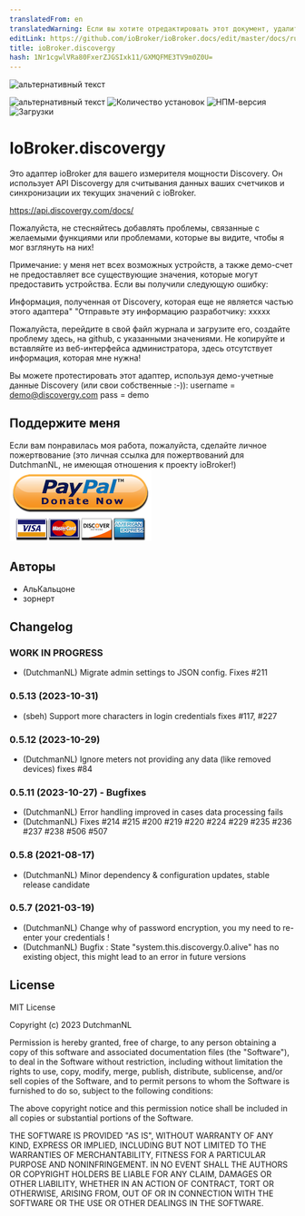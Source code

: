 ```yaml
---
translatedFrom: en
translatedWarning: Если вы хотите отредактировать этот документ, удалите поле «translationFrom», в противном случае этот документ будет снова автоматически переведен
editLink: https://github.com/ioBroker/ioBroker.docs/edit/master/docs/ru/adapterref/iobroker.discovergy/README.md
title: ioBroker.discovergy
hash: 1Nr1cgwlVRa80FxerZJGSIxk11/GXMQFME3TV9m0Z0U=
---
```

![альтернативный текст](https://raw.githubusercontent.com/DrozmotiX/ioBroker.discovergy/master/admin/Discovergy_logo.png)

![альтернативный текст](https://travis-ci.org/DrozmotiX/ioBroker.discovergy.svg?branch=master)
![Количество установок](http://iobroker.live/badges/discovergy-stable.svg)
![НПМ-версия](http://img.shields.io/npm/v/iobroker.discovergy.svg)
![Загрузки](https://img.shields.io/npm/dm/iobroker.discovergy.svg)

# IoBroker.discovergy
Это адаптер ioBroker для вашего измерителя мощности Discovery.
Он использует API Discovergy для считывания данных ваших счетчиков и синхронизации их текущих значений с ioBroker.

https://api.discovergy.com/docs/

Пожалуйста, не стесняйтесь добавлять проблемы, связанные с желаемыми функциями или проблемами, которые вы видите, чтобы я мог взглянуть на них!

Примечание: у меня нет всех возможных устройств, а также демо-счет не предоставляет все существующие значения, которые могут предоставить устройства.
Если вы получили следующую ошибку:

Информация, полученная от Discovery, которая еще не является частью этого адаптера" "Отправьте эту информацию разработчику: xxxxx

Пожалуйста, перейдите в свой файл журнала и загрузите его, создайте проблему здесь, на github, с указанными значениями.
Не копируйте и вставляйте из веб-интерфейса администратора, здесь отсутствует информация, которая мне нужна!

Вы можете протестировать этот адаптер, используя демо-учетные данные Discovery (или свои собственные :-)): username = demo@discovergy.com pass = demo

## Поддержите меня
Если вам понравилась моя работа, пожалуйста, сделайте личное пожертвование (это личная ссылка для пожертвований для DutchmanNL, не имеющая отношения к проекту ioBroker!) [![Пожертвовать](https://raw.githubusercontent.com/DrozmotiX/ioBroker.wled/master/admin/button.png)](http://paypal.me/DutchmanNL)

## Авторы
* АльКальцоне
* зорнерт

## Changelog

<!--
    Placeholder for the next version (at the beginning of the line):
    ### __WORK IN PROGRESS__
-->

### __WORK IN PROGRESS__
* (DutchmanNL) Migrate admin settings to JSON config. Fixes #211

### 0.5.13 (2023-10-31)
* (sbeh) Support more characters in login credentials fixes #117, #227

### 0.5.12 (2023-10-29)
* (DutchmanNL) Ignore meters not providing any data (like removed devices) fixes #84

### 0.5.11 (2023-10-27) - Bugfixes
* (DutchmanNL) Error handling improved in cases data processing fails
* (DutchmanNL) Fixes #214 #215 #200 #219 #220 #224 #229 #235 #236 #237 #238 #506 #507

### 0.5.8 (2021-08-17)
* (DutchmanNL) Minor dependency & configuration updates, stable release candidate

### 0.5.7 (2021-03-19)
* (DutchmanNL) Change why of password encryption, you my need to re-enter your credentials !
* (DutchmanNL) Bugfix : State "system.this.discovergy.0.alive" has no existing object, this might lead to an error in future versions

## License
MIT License

Copyright (c) 2023 DutchmanNL

Permission is hereby granted, free of charge, to any person obtaining a copy
of this software and associated documentation files (the "Software"), to deal
in the Software without restriction, including without limitation the rights
to use, copy, modify, merge, publish, distribute, sublicense, and/or sell
copies of the Software, and to permit persons to whom the Software is
furnished to do so, subject to the following conditions:

The above copyright notice and this permission notice shall be included in all
copies or substantial portions of the Software.

THE SOFTWARE IS PROVIDED "AS IS", WITHOUT WARRANTY OF ANY KIND, EXPRESS OR
IMPLIED, INCLUDING BUT NOT LIMITED TO THE WARRANTIES OF MERCHANTABILITY,
FITNESS FOR A PARTICULAR PURPOSE AND NONINFRINGEMENT. IN NO EVENT SHALL THE
AUTHORS OR COPYRIGHT HOLDERS BE LIABLE FOR ANY CLAIM, DAMAGES OR OTHER
LIABILITY, WHETHER IN AN ACTION OF CONTRACT, TORT OR OTHERWISE, ARISING FROM,
OUT OF OR IN CONNECTION WITH THE SOFTWARE OR THE USE OR OTHER DEALINGS IN THE
SOFTWARE.